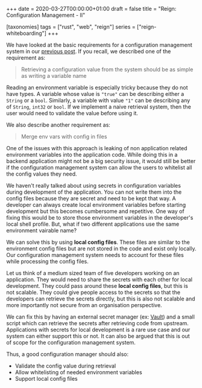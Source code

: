 +++
date = 2020-03-27T00:00:00+01:00
draft = false
title = "Reign: Configuration Management - II"

[taxonomies]
tags = ["rust", "web", "reign"]
series = ["reign-whiteboarding"]
+++

We have looked at the basic requirements for a configuration management system in our [previous post](../reign-configuration-management). If you recall, we described one of the requirement as:

> Retrieving a configuration value from the system should be as simple as writing a variable name

Reading an environment variable is especially tricky because they do not have types. A variable whose value is `"true"` can be describing either a `String` or a `bool`. Similarly, a variable with value `"1"` can be describing any of `String`, `int32` or `bool`. If we implement a naive retrieval system, then the user would need to validate the value before using it.

We also describe another requirement as:

> Merge env vars with config in files

One of the issues with this approach is leaking of non application related environment variables into the application code. While doing this in a backend application might not be a big security issue, it would still be better if the configuration management system can allow the users to whitelist all the config values they need.

We haven't really talked about using secrets in configuration variables during development of the application. You can not write them into the config files because they are secret and need to be kept that way. A developer can always create local environment variables before starting development but this becomes cumbersome and repetitive. One way of fixing this would be to store those environment variables in the developer's local shell profile. But, what if two different applications use the same environment vairable name?

We can solve this by using **local config files**. These files are similar to the environment config files but are not stored in the code and exist only locally. Our configuration management system needs to account for these files while processing the config files.

Let us think of a medium sized team of five developers working on an application. They would need to share the secrets with each other for local development. They could pass around these **local config files**, but this is not scalable. They could give people access to the secrets so that the developers can retrieve the secrets directly, but this is also not scalable and more importantly not secure from an organisation perspective.

We can fix this by having an external secret manager (ex: [Vault](https://www.vaultproject.io/)) and a small script which can retrieve the secrets after retrieving code from upstream. Applications with secrets for local development is a rare use case and our system can either support this or not. It can also be argued that this is out of scope for the configuration management system.

Thus, a good configuration manager should also:

* Validate the config value during retrieval
* Allow whitelisting of needed environment variables
* Support local config files

